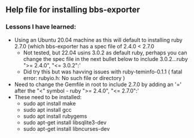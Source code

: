 ## Help file for installing bbs-exporter

### Lessons I have learned:

- Using an Ubuntu 20.04 machine as this will default to installing ruby 2.7.0 (which bbs-exporter has a spec file of 2.4.0 < 2.7.0
   + Not tested, but 22.04 usins 3.0.2 as default ruby, perhaps you can change the spec file in the next bullet below to include 3.0.2...ruby ">= 2.4.0", "<= 3.0.2":'
   + Did try this but was havving issues with ruby-teminfo-0.1.1 ( fatal error: rubyio.h: No such file or directory )
- Need to change the Gemfile in root to include 2.7.0 by adding an '=' after the "<" symbol -   ruby ">= 2.4.0", "<= 2.7.0":'
- These need to be installed:
   + sudo apt install make
   + sudo apt install gcc
   + sudo apt install rubygems
   + sudo apt-get install libsqlite3-dev
   + sudo apt-get install libncurses-dev
